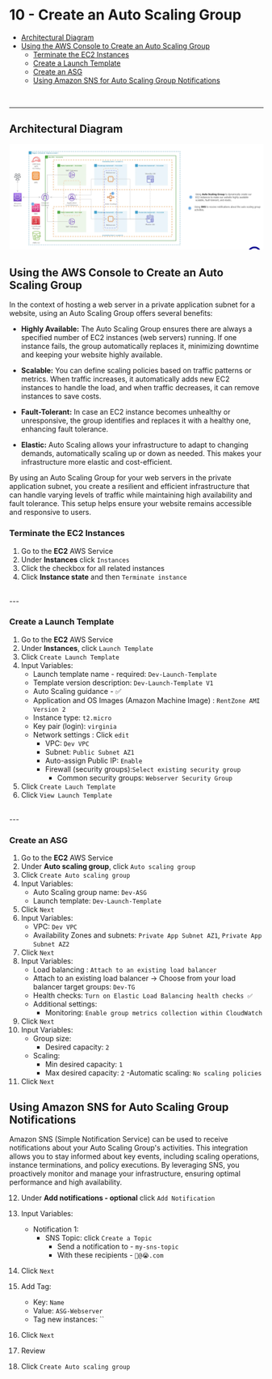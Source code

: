 # 10 - Create an Auto Scaling Group


<!-- no toc -->
- [Architectural Diagram](#architectural-diagram)
- [Using the AWS Console to Create an Auto Scaling Group](#using-the-aws-console-to-create-an-auto-scaling-group)
  - [Terminate the EC2 Instances](#terminate-the-ec2-instances)
  - [Create a Launch Template](#create-a-launch-template)
  - [Create an ASG](#create-an-asg)
  - [Using Amazon SNS for Auto Scaling Group Notifications](#using-amazon-sns-for-auto-scaling-group-notifications)



<br>

---
## Architectural Diagram

![Alt text](image.png)



## Using the AWS Console to Create an Auto Scaling Group

In the context of hosting a web server in a private application subnet for a website, using an Auto Scaling Group offers several benefits:

- **Highly Available:** The Auto Scaling Group ensures there are always a specified number of EC2 instances (web servers) running. If one instance fails, the group automatically replaces it, minimizing downtime and keeping your website highly available.

- **Scalable:** You can define scaling policies based on traffic patterns or metrics. When traffic increases, it automatically adds new EC2 instances to handle the load, and when traffic decreases, it can remove instances to save costs.

- **Fault-Tolerant:** In case an EC2 instance becomes unhealthy or unresponsive, the group identifies and replaces it with a healthy one, enhancing fault tolerance.

- **Elastic:** Auto Scaling allows your infrastructure to adapt to changing demands, automatically scaling up or down as needed. This makes your infrastructure more elastic and cost-efficient.

By using an Auto Scaling Group for your web servers in the private application subnet, you create a resilient and efficient infrastructure that can handle varying levels of traffic while maintaining high availability and fault tolerance. This setup helps ensure your website remains accessible and responsive to users.


### Terminate the EC2 Instances

1. Go to the **EC2** AWS Service
2. Under **Instances** click `Instances`
3. Click the checkbox for all related instances
4. Click **Instance state** and then `Terminate instance`

<br> 
--- 

### Create a Launch Template
1. Go to the **EC2** AWS Service
2. Under **Instances**, click `Launch Template`
3. Click `Create Launch Template`
4. Input Variables:
    - Launch template name - required: `Dev-Launch-Template`
    - Template version description: `Dev-Launch-Template V1`
    - Auto Scaling guidance - ✅
    - Application and OS Images (Amazon Machine Image) : `RentZone AMI Version 2`
    - Instance type: `t2.micro`
    - Key pair (login): `virginia`
    - Network settings : Click `edit`
        - VPC: `Dev VPC`
        - Subnet: `Public Subnet AZ1`
        - Auto-assign Public IP: `Enable`
        - Firewall (security groups):`Select existing security group`
            - Common security groups:  `Webserver Security Group`
5. Click `Create Lauch Template`
6. Click `View Launch Template`


<br> 
--- 

### Create an ASG
1. Go to the **EC2** AWS Service
2. Under **Auto scaling group**, click `Auto scaling group`
3. Click `Create Auto scaling group`
4. Input Variables:
    - Auto Scaling group name: `Dev-ASG`
    - Launch template: `Dev-Launch-Template`
5. Click `Next`
6. Input Variables:
    - VPC: `Dev VPC`
    - Availability Zones and subnets: `Private App Subnet AZ1`, `Private App Subnet AZ2`
7. Click `Next`
8. Input Variables:
    - Load balancing :  `Attach to an existing load balancer`
    - Attach to an existing load balancer -> Choose from your load balancer target groups: `Dev-TG`
    - Health checks: `Turn on Elastic Load Balancing health checks ✅`
    - Additional settings:
        - Monitoring: `Enable group metrics collection within CloudWatch`
9. Click `Next`
10. Input Variables:
    - Group size: 
        -  Desired capacity: `2`
    - Scaling: 
        - Min desired capacity: `1`
        - Max desired capacity: `2`
    -Automatic scaling: `No scaling policies`
11. Click `Next`

## Using Amazon SNS for Auto Scaling Group Notifications

Amazon SNS (Simple Notification Service) can be used to receive notifications about your Auto Scaling Group's activities. This integration allows you to stay informed about key events, including scaling operations, instance terminations, and policy executions. By leveraging SNS, you proactively monitor and manage your infrastructure, ensuring optimal performance and high availability.

12. Under **Add notifications - optional** click `Add Notification`

13. Input Variables:
    - Notification 1: 
        -  SNS Topic: click `Create a Topic`
            - Send a notification to - `my-sns-topic`
            - With these recipients - `👀@😭.com`
14. Click `Next`
15. Add Tag:
    - Key: `Name`
    - Value: `ASG-Webserver`
    - Tag new instances: ``
16. Click `Next`
17. Review
18. Click `Create Auto scaling group`